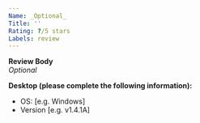 ```yaml
---
Name: _Optional_
Title: ''
Rating: ?/5 stars
Labels: review
---
```


**Review Body** </br>
_Optional_

**Desktop (please complete the following information):**
 - OS: [e.g. Windows]
 - Version [e.g. v1.4.1A]
